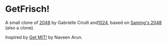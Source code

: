 # GetFrisch!


A small clone of [2048](http://gabrielecirulli.github.io/2048/) by Gabrielle Cirulli and[1024](https://play.google.com/store/apps/details?id=com.veewo.a1024), based on [Saming's 2048](http://saming.fr/p/2048/) (also a clone).

Inspired by [Get MIT!](https://mitchgu.github.io/GetMIT/) by Naveen Arun.